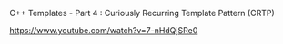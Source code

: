 C++ Templates - Part 4 : Curiously Recurring Template Pattern (CRTP)

https://www.youtube.com/watch?v=7-nHdQjSRe0
